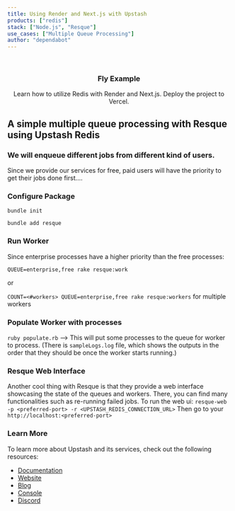 ```yaml
---
title: Using Render and Next.js with Upstash
products: ["redis"]
stack: ["Node.js", "Resque"]
use_cases: ["Multiple Queue Processing"]
author: "dependabot"
---
```


<br />
<div align="center">

  <h3 align="center">Fly Example</h3>

  <p align="center">
    Learn how to utilize Redis with Render and Next.js. Deploy the project to Vercel.
  </p>
</div>

## A simple multiple queue processing with Resque using Upstash Redis

### We will enqueue different jobs from different kind of users.
Since we provide our services for free, paid users will have the priority to get their jobs done first....


### Configure Package
`bundle init`

`bundle add resque`

### Run Worker
Since enterprise processes have a higher priority than the free processes:

`QUEUE=enterprise,free rake resque:work`

or

`COUNT=<#workers> QUEUE=enterprise,free rake resque:workers` for multiple workers


### Populate Worker with processes
`ruby populate.rb` --> This will put some processes to the queue for worker to process.
(There is `sampleLogs.log` file, which shows the outputs in the order that they should be once the worker starts running.)


### Resque Web Interface
Another cool thing with Resque is that they provide a web interface showcasing the state of the queues and workers. There, you can find many functionalities such as re-running failed jobs. To run the web ui:
`resque-web -p <preferred-port> -r <UPSTASH_REDIS_CONNECTION_URL>`
Then go to your `http://localhost:<preferred-port>`


### Learn More

To learn more about Upstash and its services, check out the following resources:

- [Documentation](https://docs.upstash.com)
- [Website](https://upstash.com)
- [Blog](https://upstash.com/blog)
- [Console](https://console.upstash.com)
- [Discord](https://upstash.com/discord)


